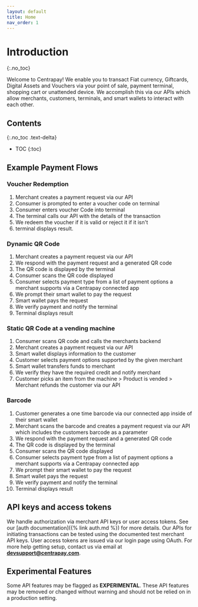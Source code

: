 ```yaml
---
layout: default
title: Home
nav_order: 1
---
```

<style>

a.external:after {
  content: " " url(data:image/png;base64,iVBORw0KGgoAAAANSUhEUgAAAAoAAAAKCAYAAACNMs+9AAAAVklEQVR4Xn3PgQkAMQhDUXfqTu7kTtkpd5RA8AInfArtQ2iRXFWT2QedAfttj2FsPIOE1eCOlEuoWWjgzYaB/IkeGOrxXhqB+uA9Bfcm0lAZuh+YIeAD+cAqSz4kCMUAAAAASUVORK5CYII=);
}

</style>

# Introduction
{:.no_toc}

Welcome to Centrapay! We enable you to transact Fiat currency, 
Giftcards, Digital Assets and Vouchers via your point of sale, 
payment terminal, shopping cart or unattended device. We
accomplish this via our APIs which allow merchants, customers,
terminals, and smart wallets to interact with each other.

## Contents
{:.no_toc .text-delta}

* TOC
{:toc}



## Example Payment Flows

### Voucher Redemption

1. Merchant creates a payment request via our API
2. Consumer is prompted to enter a voucher code on terminal
3. Consumer enters voucher Code into terminal
4. The terminal calls our API with the details of the transaction
5. We redeem the voucher if it is valid or reject it if it isn't
6. terminal displays result.

### Dynamic QR Code

1. Merchant creates a payment request via our API
2. We respond with the payment request and a generated QR code
3. The QR code is displayed by the terminal
4. Consumer scans the QR code displayed
5. Consumer selects payment type from a list of payment options a merchant supports via a Centrapay connected app
6. We prompt their smart wallet to pay the request
7. Smart wallet pays the request
8. We verify payment and notify the terminal
9. Terminal displays result

### Static QR Code at a vending machine

1. Consumer scans QR code and calls the merchants backend
2. Merchant creates a payment request via our API
3. Smart wallet displays information to the customer
4. Customer selects payment options supported by the given merchant
5. Smart wallet transfers funds to merchant
6. We verify they have the required credit and notify merchant
7. Customer picks an item from the machine > Product is vended > Merchant refunds the customer via our API

### Barcode

1. Customer generates a one time barcode via our connected app inside of their smart wallet
2. Merchant scans the barcode and creates a payment request via our API which includes the customers barcode as a parameter
3. We respond with the payment request and a generated QR code
4. The QR code is displayed by the terminal
5. Consumer scans the QR code displayed
6. Consumer selects payment type from a list of payment options a merchant supports via a Centrapay connected app
7. We prompt their smart wallet to pay the request
8. Smart wallet pays the request
9. We verify payment and notify the terminal
10. Terminal displays result

## API keys and access tokens

We handle authorization via merchant API keys or user access tokens. See our
[auth documentation]({% link auth.md %}) for more details. Our APIs for initiating
transactions can be tested using the documented test merchant API keys.  User
access tokens are issued via our login page using OAuth. For more help getting
setup, contact us via email at **devsupport@centrapay.com**.

## Experimental Features

Some API features may be flagged as **EXPERIMENTAL**. These API features may be
removed or changed without warning and should not be relied on in a production
setting.
